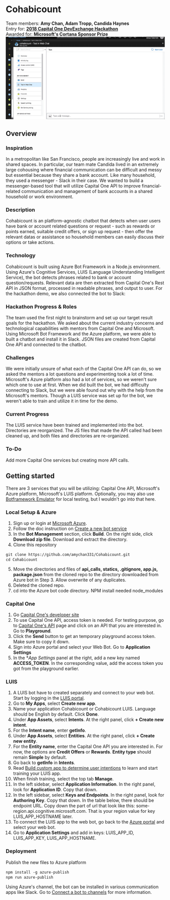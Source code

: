 # Cohabicount
Team members: **Amy Chan, Adam Tropp, Candida Haynes**<br>
Entry for: **[2018 Capital One DevExchange Hackathon](https://www.eventbrite.com/e/capital-one-devexchange-series-san-francisco-tickets-43866338399)**<br>
Awarded for: **Microsoft's Cortana Sponsor Prize**<br>
<kbd>![Cohabicount in Slack](https://github.com/amychan331/Cohabicount/blob/master/statics/images/Cohabicount_Demo.gif)</kbd>

## Overview
### Inspiration
In a metropolitan like San Francisco, people are increasingly live and work in shared spaces. In particular, our team mate Candida lived in an extremely large cohousing where financial communication can be difficult and messy but essential because they share a bank account. Like many household, they used a messenger - Slack in their case. We wanted to build a messenger-based tool that will utilize Capital One API to improve financial-related communication and management of bank accounts in a shared household or work environment.

### Description
Cohabicount is an platform-agnostic chatbot that detects when user users have bank or account related questions or request - such as rewards or points earned, suitable credit offers, or sign up request - then offer the relevant datas or assistance so household members can easily discuss their options or take actions.

### Technology
Cohabicount is built using Azure Bot Framework in a Node.js environment. Using Azure's Cognitive Services, LUIS (Language Understanding Intelligent Service), the bot detects phrases related to bank or account question/requests. Relevant data are then extracted from Capital One's Rest API in JSON format, processed in readable phrases, and output to user.
For the hackathon demo, we also connected the bot to Slack:

### Hackathon Progress & Roles
The team used the first night to brainstorm and set up our target result goals for the hackathon. We asked about the current industry concerns and technological capabilities with mentors from Capital One and Microsoft. Using Microsoft Bot Framework and the Azure platform, we were able to built a chatbot and install it in Slack. JSON files are created from Capital One API and connected to the chatbot.

### Challenges
We were initially unsure of what each of the Capital One API can do, so we asked the mentors a lot questions and experimenting took a lot of time. Microsoft's Azure platform also had a lot of services, so we weren't sure which one to use at first. When we did built the bot, we had difficulty connecting to Slack, but we were able found out why  with the help from the Microsoft's mentors. Though a LUIS service was set up for the bot, we weren't able to train and utilize it in time for the demo.

### Current Progress
The LUIS service have been trained and implemented into the bot. Directories are reorganized. The JS files that made the API called had been cleaned up, and both files and directories are re-organized.

### To-Do
Add more Capital One services but creating more API calls.

## Getting started
There are 3 services that you will be utilizing: Capital One API, Microsoft's Azure platform, Microsoft's LUIS platform. Optionally, you may also use [Botframework Emulator](https://docs.microsoft.com/en-us/azure/bot-service/bot-service-debug-emulator?view=azure-bot-service-4.0) for local testing, but I wouldn't go into that here.
### Local Setup & Azure
1. Sign up or login at [Microsoft Azure](https://azure.microsoft.com/en-us/).
2. Follow the doc instruction on [Create a new bot service](https://docs.microsoft.com/en-us/azure/bot-service/bot-service-quickstart?view=azure-bot-service-4.0#create-a-new-bot-service-1)
3. In the **Bot Management** section, click **Build**. On the right side, click **Download zip file**. Download and extract the directory.
4. Clone this repository
```
git clone https://github.com/amychan331/Cohabicount.git
cd Cohabicount
```
5. Move the directories and files of **api_calls, statics, .gitignore, app.js, package.json** from the cloned repo to the directory downloaded from Azure bot in Step 3. Allow overwrite of any duplicates.
6. Deleted the cloned repo.
6. cd into the Azure bot code directory. NPM install needed node_modules

### Capital One
1. Go [Capital One's developer site](https://developer.capitalone.com/)
2. To use Capital One API, access token is needed. For testing purpose, go to [Capital One's API](https://developer.capitalone.com/products) page and click on an API that you are interested in. Go to **Playground**.
3. Click the **Send** button to get an temporary playground access token. Make sure to copy it down.
4. Sign into Azure portal and select your Web Bot. Go to **Application Settings**
5. In the **App Settings* panel at the right, add a new key named **ACCESS_TOKEN**. In the corresponding value, add the access token you got from the playground earlier.

### LUIS
1. A LUIS bot have to created separately and connect to your web bot. Start by logging in the [LUIS portal](http://www.luis.ai).
2. Go to **My Apps**, select **Create new app**.
3. Name your application Cohabicount or Cohabicount LUIS. Language should be English by default. Click **Done**.
4. Under **App Assets**, select **Intents**. At the right panel, click **+ Create new intent**.
5. For the **Intent name**, enter **getInfo**.
6. Under **App Assets**, select **Entities**. At the right panel, click **+ Create new entity**.
7. For the **Entity name**, enter the Capital One API you are interested in. For now, the options are **Credit Offers** or **Rewards**. **Entity type** should remain **Simple** by default.
8. Go back to **getInfo** in **Intents**.
9. Read [Build custom app to determine user intentions](https://docs.microsoft.com/en-us/azure/cognitive-services/luis/luis-quickstart-intents-only) to learn and start training your LUIS app.
10. When finish training, select the top tab **Manage**.
11. In the left sidebar, select **Application Information**. In the right panel, look for **Application ID**. Copy that down.
12. In the left sidebar, select **Keys and Endpoints**. In the right panel, look for **Authoring Key**. Copy that down. In the table below, there should be endpoint URL. Copy down the part of url that look like this: some-region.api.cognitive.microsoft.com. That is your region value for key LUIS_APP_HOSTNAME later.
13. To connect the LUIS app to the web bot, go back to the [Azure portal](https://portal.azure.com/) and select your web bot.
14. Go to **Application Settings** and add in keys: LUIS_APP_ID, LUIS_APP_KEY, LUIS_APP_HOSTNAME.

### Deployment
Publish the new files to Azure platform
```
npm install -g azure-publish
npm run azure-publish
```
Using Azure's channel, the bot can be installed in various communication apps like Slack. Go to [Connect a bot to channels](https://docs.microsoft.com/en-us/azure/bot-service/bot-service-manage-channels?view=azure-bot-service-4.0) for more information.